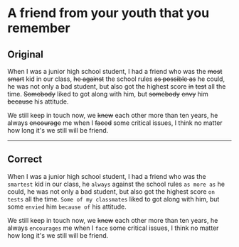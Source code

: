 # A friend from your youth that you remember

## Original

When I was a junior high school student, I had a friend who was the ~~most smart~~ kid in our class, ~~he against~~ the school rules ~~as possible as~~ he could, he was not only a bad student, but also got the highest score ~~in~~ ~~test~~ all the time. ~~Somebody~~ liked to got along with him, but ~~somebody~~ ~~envy~~ him ~~because~~ his attitude.

We still keep in touch now, we ~~knew~~ each other more than ten years, he always ~~encourage~~ me when I ~~faced~~ some critical issues, I think no matter how long it's we still will be friend.

---

## Correct

When I was a junior high school student, I had a friend who was the `smartest` kid in our class, he `always` against the school rules `as more as` he could, he was not only a bad student, but also got the highest score `on` `tests` all the time. `Some of my classmates` liked to got along with him, but some `envied` him `because of` his attitude.

We still keep in touch now, we ~~knew~~ each other more than ten years, he always `encourages` me when I `face` some critical issues, I think no matter how long it's we still will be friend.